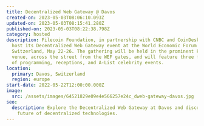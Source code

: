 ```yaml
---
title: Decentralized Web Gateway @ Davos
created-on: 2023-05-03T08:06:10.093Z
updated-on: 2023-05-03T08:15:41.280Z
published-on: 2023-05-03T08:22:38.798Z
category: hosted
description: Filecoin Foundation, in partnership with CNBC and CoinDesk, will
  host its Decentralized Web Gateway event at the World Economic Forum in Davos,
  Switzerland, May 22-26. The gathering will be held in the prominent FEG Davos
  venue, across the street from the WEF gates, and will feature three full days
  of programming, receptions, and A-List celebrity events.
location:
  primary: Davos, Switzerland
  region: europe
start-date: 2022-05-22T12:00:00.000Z
image:
  src: /assets/images/64521829e09e4e566257e24c_dweb-gateway-davos.jpg
seo:
  description: Explore the Decentralized Web Gateway at Davos and discover the
    future of decentralized technologies.
---
```

